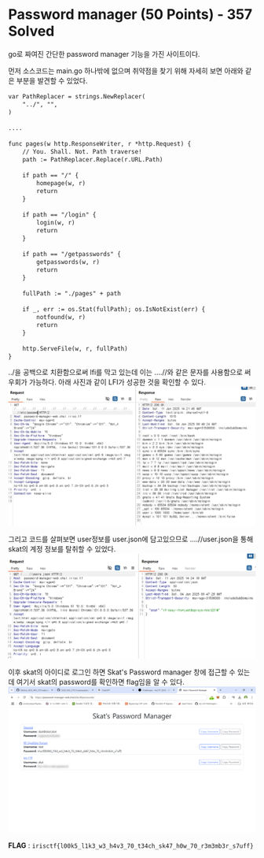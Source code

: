 # Password manager (50 Points) - 357 Solved

go로 짜여진 간단한 password manager 기능을 가진 사이트이다.

먼저 소스코드는 main.go 하나밖에 없으며 취약점을 찾기 위해 자세히 보면 아래와 같은 부분을 발견할 수 있었다.

```
var PathReplacer = strings.NewReplacer(
	"../", "",
)

....

func pages(w http.ResponseWriter, r *http.Request) {
	// You. Shall. Not. Path traverse!
	path := PathReplacer.Replace(r.URL.Path)

	if path == "/" {
		homepage(w, r)
		return
	}

	if path == "/login" {
		login(w, r)
		return
	}

	if path == "/getpasswords" {
		getpasswords(w, r)
		return
	}

	fullPath := "./pages" + path

	if _, err := os.Stat(fullPath); os.IsNotExist(err) {
		notfound(w, r)
		return
	}

	http.ServeFile(w, r, fullPath)
}
```

../을 공백으로 치환함으로써 lfi를 막고 있는데 이는 ....//와 같은 문자를 사용함으로 써 우회가 가능하다.
아래 사진과 같이 LFI가 성공한 것을 확인할 수 있다.
![image](image1.jpg)

그리고 코드를 살펴보면 user정보를 user.json에 담고있으므로 ....//user.json을 통해 skat의 계정 정보를 탈취할 수 있었다.
![image](image2.png)

이후 skat의 아이디로 로그인 하면 Skat's Password manager 창에 접근할 수 있는데 여기서 skat의 password를 확인하면 flag임을 알 수 있다.
![image](image3.png)

**FLAG** : `irisctf{l00k5_l1k3_w3_h4v3_70_t34ch_sk47_h0w_70_r3m3mb3r_s7uff}`
